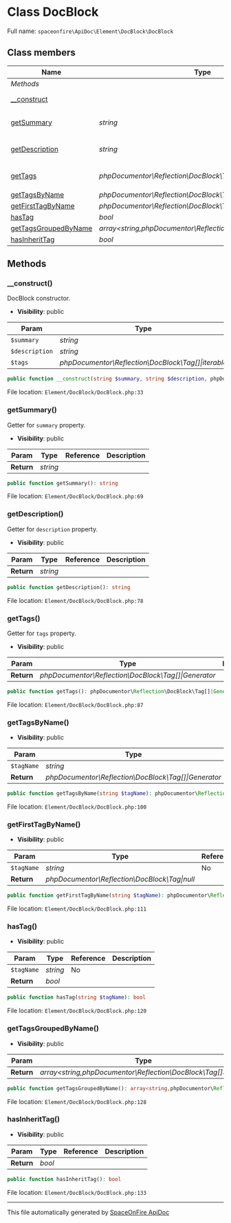 # Class DocBlock

Full name: `spaceonfire\ApiDoc\Element\DocBlock\DocBlock`

## Class members

| Name                                                                                       | Type                                                               | Summary                            | Additional                   |
| ------------------------------------------------------------------------------------------ | ------------------------------------------------------------------ | ---------------------------------- | ---------------------------- |
| _Methods_                                                                                  |                                                                    |                                    |                              |
| [\_\_construct](#spaceonfire_apidoc_element_docblock_docblock_construct)                   |                                                                    | DocBlock constructor.              | [📢](# "Visibility: public") |
| [getSummary](#spaceonfire_apidoc_element_docblock_docblock_getsummary)                     | _string_                                                           | Getter for `summary` property.     | [📢](# "Visibility: public") |
| [getDescription](#spaceonfire_apidoc_element_docblock_docblock_getdescription)             | _string_                                                           | Getter for `description` property. | [📢](# "Visibility: public") |
| [getTags](#spaceonfire_apidoc_element_docblock_docblock_gettags)                           | _phpDocumentor\Reflection\DocBlock\Tag[]&#124;Generator_           | Getter for `tags` property.        | [📢](# "Visibility: public") |
| [getTagsByName](#spaceonfire_apidoc_element_docblock_docblock_gettagsbyname)               | _phpDocumentor\Reflection\DocBlock\Tag[]&#124;Generator_           |                                    | [📢](# "Visibility: public") |
| [getFirstTagByName](#spaceonfire_apidoc_element_docblock_docblock_getfirsttagbyname)       | _phpDocumentor\Reflection\DocBlock\Tag&#124;null_                  |                                    | [📢](# "Visibility: public") |
| [hasTag](#spaceonfire_apidoc_element_docblock_docblock_hastag)                             | _bool_                                                             |                                    | [📢](# "Visibility: public") |
| [getTagsGroupedByName](#spaceonfire_apidoc_element_docblock_docblock_gettagsgroupedbyname) | _array<string,phpDocumentor\Reflection\DocBlock\Tag[]>&#124;array_ |                                    | [📢](# "Visibility: public") |
| [hasInheritTag](#spaceonfire_apidoc_element_docblock_docblock_hasinherittag)               | _bool_                                                             |                                    | [📢](# "Visibility: public") |

## Methods

<a name="spaceonfire_apidoc_element_docblock_docblock_construct"></a>

### \_\_construct()

DocBlock constructor.

-   **Visibility**: public

| Param          | Type                                                    | Reference | Description |
| -------------- | ------------------------------------------------------- | --------- | ----------- |
| `$summary`     | _string_                                                | No        |             |
| `$description` | _string_                                                | No        |             |
| `$tags`        | _phpDocumentor\Reflection\DocBlock\Tag[]&#124;iterable_ | No        |             |

```php
public function __construct(string $summary, string $description, phpDocumentor\Reflection\DocBlock\Tag[]|iterable $tags = [])
```

File location: `Element/DocBlock/DocBlock.php:33`

<a name="spaceonfire_apidoc_element_docblock_docblock_getsummary"></a>

### getSummary()

Getter for `summary` property.

-   **Visibility**: public

| Param      | Type     | Reference | Description |
| ---------- | -------- | --------- | ----------- |
| **Return** | _string_ |           |             |

```php
public function getSummary(): string
```

File location: `Element/DocBlock/DocBlock.php:69`

<a name="spaceonfire_apidoc_element_docblock_docblock_getdescription"></a>

### getDescription()

Getter for `description` property.

-   **Visibility**: public

| Param      | Type     | Reference | Description |
| ---------- | -------- | --------- | ----------- |
| **Return** | _string_ |           |             |

```php
public function getDescription(): string
```

File location: `Element/DocBlock/DocBlock.php:78`

<a name="spaceonfire_apidoc_element_docblock_docblock_gettags"></a>

### getTags()

Getter for `tags` property.

-   **Visibility**: public

| Param      | Type                                                     | Reference | Description |
| ---------- | -------------------------------------------------------- | --------- | ----------- |
| **Return** | _phpDocumentor\Reflection\DocBlock\Tag[]&#124;Generator_ |           |             |

```php
public function getTags(): phpDocumentor\Reflection\DocBlock\Tag[]|Generator
```

File location: `Element/DocBlock/DocBlock.php:87`

<a name="spaceonfire_apidoc_element_docblock_docblock_gettagsbyname"></a>

### getTagsByName()

-   **Visibility**: public

| Param      | Type                                                     | Reference | Description |
| ---------- | -------------------------------------------------------- | --------- | ----------- |
| `$tagName` | _string_                                                 | No        |             |
| **Return** | _phpDocumentor\Reflection\DocBlock\Tag[]&#124;Generator_ |           |             |

```php
public function getTagsByName(string $tagName): phpDocumentor\Reflection\DocBlock\Tag[]|Generator
```

File location: `Element/DocBlock/DocBlock.php:100`

<a name="spaceonfire_apidoc_element_docblock_docblock_getfirsttagbyname"></a>

### getFirstTagByName()

-   **Visibility**: public

| Param      | Type                                              | Reference | Description |
| ---------- | ------------------------------------------------- | --------- | ----------- |
| `$tagName` | _string_                                          | No        |             |
| **Return** | _phpDocumentor\Reflection\DocBlock\Tag&#124;null_ |           |             |

```php
public function getFirstTagByName(string $tagName): phpDocumentor\Reflection\DocBlock\Tag|null
```

File location: `Element/DocBlock/DocBlock.php:111`

<a name="spaceonfire_apidoc_element_docblock_docblock_hastag"></a>

### hasTag()

-   **Visibility**: public

| Param      | Type     | Reference | Description |
| ---------- | -------- | --------- | ----------- |
| `$tagName` | _string_ | No        |             |
| **Return** | _bool_   |           |             |

```php
public function hasTag(string $tagName): bool
```

File location: `Element/DocBlock/DocBlock.php:120`

<a name="spaceonfire_apidoc_element_docblock_docblock_gettagsgroupedbyname"></a>

### getTagsGroupedByName()

-   **Visibility**: public

| Param      | Type                                                               | Reference | Description |
| ---------- | ------------------------------------------------------------------ | --------- | ----------- |
| **Return** | _array<string,phpDocumentor\Reflection\DocBlock\Tag[]>&#124;array_ |           |             |

```php
public function getTagsGroupedByName(): array<string,phpDocumentor\Reflection\DocBlock\Tag[]>|array
```

File location: `Element/DocBlock/DocBlock.php:128`

<a name="spaceonfire_apidoc_element_docblock_docblock_hasinherittag"></a>

### hasInheritTag()

-   **Visibility**: public

| Param      | Type   | Reference | Description |
| ---------- | ------ | --------- | ----------- |
| **Return** | _bool_ |           |             |

```php
public function hasInheritTag(): bool
```

File location: `Element/DocBlock/DocBlock.php:133`

---

This file automatically generated by [SpaceOnFire ApiDoc](https://github.com/spaceonfire/apidoc)
